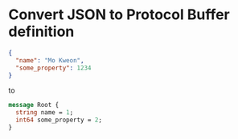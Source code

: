 # Convert JSON to Protocol Buffer definition

```json
{
  "name": "Mo Kweon",
  "some_property": 1234
}
```

to

```proto
message Root {
  string name = 1;
  int64 some_property = 2;
}
```
